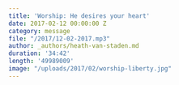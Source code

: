 ```yaml
---
title: 'Worship: He desires your heart'
date: 2017-02-12 00:00:00 Z
category: message
file: "/2017/12-02-2017.mp3"
author: _authors/heath-van-staden.md
duration: '34:42'
length: '49989009'
image: "/uploads/2017/02/worship-liberty.jpg"
---
```

